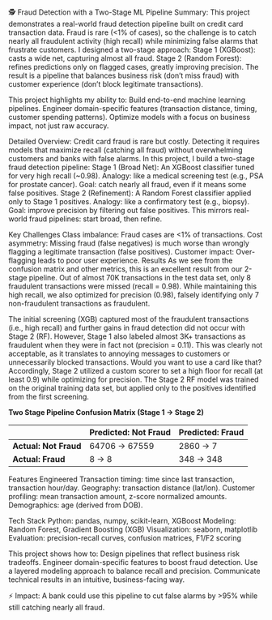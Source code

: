 🕵️ Fraud Detection with a Two-Stage ML Pipeline
Summary:
This project demonstrates a real-world fraud detection pipeline built on credit card transaction data. Fraud is rare (<1% of cases), so the challenge is to catch nearly all fraudulent activity (high recall) while minimizing false alarms that frustrate customers.
I designed a two-stage approach:
Stage 1 (XGBoost): casts a wide net, capturing almost all fraud.
Stage 2 (Random Forest): refines predictions only on flagged cases, greatly improving precision.
The result is a pipeline that balances business risk (don’t miss fraud) with customer experience (don’t block legitimate transactions).

This project highlights my ability to:
Build end-to-end machine learning pipelines.
Engineer domain-specific features (transaction distance, timing, customer spending patterns).
Optimize models with a focus on business impact, not just raw accuracy.

Detailed Overview:
Credit card fraud is rare but costly. Detecting it requires models that maximize recall (catching all fraud) without overwhelming customers and banks with false alarms.
In this project, I build a two-stage fraud detection pipeline:
Stage 1 (Broad Net): An XGBoost classifier tuned for very high recall (~0.98).
Analogy: like a medical screening test (e.g., PSA for prostate cancer).
Goal: catch nearly all fraud, even if it means some false positives.
Stage 2 (Refinement): A Random Forest classifier applied only to Stage 1 positives.
Analogy: like a confirmatory test (e.g., biopsy).
Goal: improve precision by filtering out false positives.
This mirrors real-world fraud pipelines: start broad, then refine.

Key Challenges
Class imbalance: Fraud cases are <1% of transactions.
Cost asymmetry: Missing fraud (false negatives) is much worse than wrongly flagging a legitimate transaction (false positives).
Customer impact: Over-flagging leads to poor user experience.
Results
As we see from the confusion matrix and other metrics, this is an excellent result from our 2-stage pipeline. Out of almost 70K transactions in the test data set, only 8 fraudulent transactions were missed (recall = 0.98). While maintaining this high recall, we also optimized for precision (0.98), falsely identifying only 7 non-fraudulent transactions as fraudulent.

The initial screening (XGB) captured most of the fraudulent transactions (i.e., high recall) and further gains in fraud detection did not occur with Stage 2 (RF). However, Stage 1 also labeled almost 3K+ transactions as fraudulent when they were in fact not (precision = 0.11). This was clearly not acceptable, as it translates to annoying messages to customers or unnecessarily blocked transactions. Would you want to use a card like that? Accordingly, Stage 2 utilized a custom scorer to set a high floor for recall (at least 0.9) while optimizing for precision. The Stage 2 RF model was trained on the original training data set, but applied only to the positives identified from the first screening.

**Two Stage Pipeline Confusion Matrix (Stage 1 -> Stage 2)**

|                 | Predicted: Not Fraud | Predicted: Fraud |
|-----------------|-----------------------|------------------|
| **Actual: Not Fraud** | 64706 → 67559        | 2860 → 7         |
| **Actual: Fraud**     | 8 → 8                | 348 → 348        |


Features Engineered
Transaction timing: time since last transaction, transaction hour/day.
Geography: transaction distance (lat/lon).
Customer profiling: mean transaction amount, z-score normalized amounts.
Demographics: age (derived from DOB).

Tech Stack
Python: pandas, numpy, scikit-learn, XGBoost
Modeling: Random Forest, Gradient Boosting (XGB)
Visualization: seaborn, matplotlib
Evaluation: precision-recall curves, confusion matrices, F1/F2 scoring

This project shows how to:
Design pipelines that reflect business risk tradeoffs.
Engineer domain-specific features to boost fraud detection.
Use a layered modeling approach to balance recall and precision.
Communicate technical results in an intuitive, business-facing way.

⚡ Impact: A bank could use this pipeline to cut false alarms by >95% while still catching nearly all fraud.
